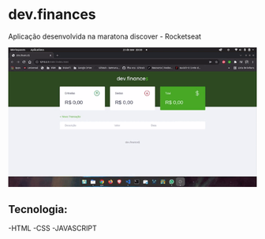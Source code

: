 # dev.finances
Aplicação desenvolvida na maratona discover - Rocketseat

![dev-finances](https://github.com/bruno-moreira/dev.finances/blob/main/dev-finances.gif)

## Tecnologia:
-HTML
-CSS
-JAVASCRIPT
